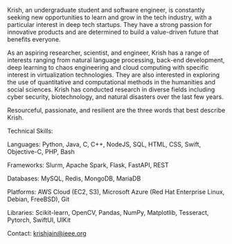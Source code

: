 Krish, an undergraduate student and software engineer, is constantly seeking new opportunities to learn and grow in the tech industry, with a particular interest in deep tech startups. They have a strong passion for innovative products and are determined to build a value-driven future that benefits everyone.

As an aspiring researcher, scientist, and engineer, Krish has a range of interests ranging from natural language processing, back-end development, deep learning to chaos engineering and cloud computing with specific interest in virtualization technologies. They are also interested in exploring the use of quantitative and computational methods in the humanities and social sciences. Krish has conducted research in diverse fields including cyber security, biotechnology, and natural disasters over the last few years.

Resourceful, passionate, and resilient are the three words that best describe Krish.

Technical Skills:

Languages: Python, Java, C, C++, NodeJS, SQL, HTML, CSS, Swift, Objective-C, PHP, Bash

Frameworks: Slurm, Apache Spark, Flask, FastAPI, REST

Databases: MySQL, Redis, MongoDB, MariaDB

Platforms: AWS Cloud (EC2, S3), Microsoft Azure (Red Hat Enterprise Linux, Debian, FreeBSD), Git

Libraries: Scikit-learn, OpenCV, Pandas, NumPy, Matplotlib, Tesseract, Pytorch, SwiftUI, UIKit

Contact: krishjain@ieee.org
